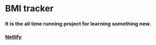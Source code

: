 # BMI tracker

### It is the all time running project for learning something new.

### [Netlify](https://affectionate-golick-506b6b.netlify.app/)
